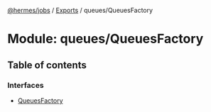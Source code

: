 [@hermes/jobs](../README.md) / [Exports](../modules.md) / queues/QueuesFactory

# Module: queues/QueuesFactory

## Table of contents

### Interfaces

- [QueuesFactory](../interfaces/queues_queuesfactory.queuesfactory.md)
